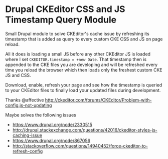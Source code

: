 # Drupal CKEditor CSS and JS Timestamp Query Module

Small Drupal module to solve CKEditor's cache issue by refreshing its timestamp that is added as query to every custom CKE CSS and JS on page reload.

All it does is loading a small JS before any other CKEditor JS is loaded where I set <code>CKEDITOR.timestamp = +new Date</code>. That timestamp then is appended to the CKE files you are developing and will be refreshed every time you reload the browser which then loads only the freshest custom CKE JS and CSS.

Download, enable, refresh your page and see how the timestamp is queried to your CKEditor files to finally load your updated files during development.

Thanks @affective
http://ckeditor.com/forums/CKEditor/Problem-with-config.js-not-updating

Maybe solves the following issues
- https://www.drupal.org/node/2330515
- http://drupal.stackexchange.com/questions/42016/ckeditor-styles-js-caching-issue
- https://www.drupal.org/node/867056
- http://stackoverflow.com/questions/14940452/force-ckeditor-to-refresh-config
